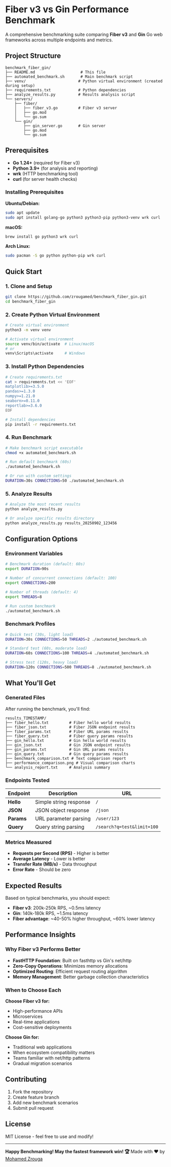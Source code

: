 # Fiber v3 vs Gin Performance Benchmark

A comprehensive benchmarking suite comparing **Fiber v3** and **Gin** Go web frameworks across multiple endpoints and metrics.

## Project Structure

```
benchmark_fiber_gin/
├── README.md                    # This file
├── automated_benchmark.sh       # Main benchmark script
├── venv/                       # Python virtual environment (created during setup)
├── requirements.txt            # Python dependencies
├── analyze_results.py          # Results analysis script
└── servers/
    ├── fiber/
    │   ├── fiber_v3.go         # Fiber v3 server
    │   ├── go.mod
    │   └── go.sum
    └── gin/
        ├── gin_server.go       # Gin server
        ├── go.mod
        └── go.sum
```

## Prerequisites

- **Go 1.24+** (required for Fiber v3)
- **Python 3.9+** (for analysis and reporting)
- **wrk** (HTTP benchmarking tool)
- **curl** (for server health checks)

### Installing Prerequisites

**Ubuntu/Debian:**
```bash
sudo apt update
sudo apt install golang-go python3 python3-pip python3-venv wrk curl
```

**macOS:**
```bash
brew install go python3 wrk curl
```

**Arch Linux:**
```bash
sudo pacman -S go python python-pip wrk curl
```

## Quick Start

### 1. Clone and Setup
```bash
git clone https://github.com/zrougamed/benchmark_fiber_gin.git
cd benchmark_fiber_gin
```

### 2. Create Python Virtual Environment
```bash
# Create virtual environment
python3 -m venv venv

# Activate virtual environment
source venv/bin/activate  # Linux/macOS
# or
venv\Scripts\activate     # Windows
```

### 3. Install Python Dependencies
```bash
# Create requirements.txt
cat > requirements.txt << 'EOF'
matplotlib>=3.5.0
pandas>=1.3.0
numpy>=1.21.0
seaborn>=0.11.0
reportlab>=3.6.0
EOF

# Install dependencies
pip install -r requirements.txt
```


### 4. Run Benchmark
```bash
# Make benchmark script executable
chmod +x automated_benchmark.sh

# Run default benchmark (60s)
./automated_benchmark.sh

# Or run with custom settings
DURATION=30s CONNECTIONS=50 ./automated_benchmark.sh
```

### 5. Analyze Results
```bash
# Analyze the most recent results
python analyze_results.py

# Or analyze specific results directory
python analyze_results.py results_20250902_123456
```

## Configuration Options

### Environment Variables

```bash
# Benchmark duration (default: 60s)
export DURATION=90s

# Number of concurrent connections (default: 100)
export CONNECTIONS=200

# Number of threads (default: 4)
export THREADS=8

# Run custom benchmark
./automated_benchmark.sh
```

### Benchmark Profiles

```bash
# Quick test (30s, light load)
DURATION=30s CONNECTIONS=50 THREADS=2 ./automated_benchmark.sh

# Standard test (60s, moderate load)  
DURATION=60s CONNECTIONS=100 THREADS=4 ./automated_benchmark.sh

# Stress test (120s, heavy load)
DURATION=120s CONNECTIONS=500 THREADS=8 ./automated_benchmark.sh
```

## What You'll Get

### Generated Files

After running the benchmark, you'll find:

```
results_TIMESTAMP/
├── fiber_hello.txt         # Fiber hello world results
├── fiber_json.txt          # Fiber JSON endpoint results
├── fiber_params.txt        # Fiber URL params results
├── fiber_query.txt         # Fiber query params results
├── gin_hello.txt           # Gin hello world results
├── gin_json.txt            # Gin JSON endpoint results
├── gin_params.txt          # Gin URL params results
├── gin_query.txt           # Gin query params results
├── benchmark_comparison.txt # Text comparison report
├── performance_comparison.png # Visual comparison charts
└── analysis_report.txt     # Analysis summary
```

### Endpoints Tested

| Endpoint | Description | URL |
|----------|-------------|-----|
| **Hello** | Simple string response | `/` |
| **JSON** | JSON object response | `/json` |
| **Params** | URL parameter parsing | `/user/123` |
| **Query** | Query string parsing | `/search?q=test&limit=100` |

### Metrics Measured

- **Requests per Second (RPS)** - Higher is better
- **Average Latency** - Lower is better  
- **Transfer Rate (MB/s)** - Data throughput
- **Error Rate** - Should be zero

## Expected Results

Based on typical benchmarks, you should expect:

- **Fiber v3**: 200k-250k RPS, ~0.5ms latency
- **Gin**: 140k-180k RPS, ~1.5ms latency
- **Fiber advantage**: ~40-50% higher throughput, ~60% lower latency

## Performance Insights

### Why Fiber v3 Performs Better

- **FastHTTP Foundation**: Built on fasthttp vs Gin's net/http
- **Zero-Copy Operations**: Minimizes memory allocations
- **Optimized Routing**: Efficient request routing algorithm
- **Memory Management**: Better garbage collection characteristics

### When to Choose Each

**Choose Fiber v3 for:**
- High-performance APIs
- Microservices
- Real-time applications
- Cost-sensitive deployments

**Choose Gin for:**
- Traditional web applications
- When ecosystem compatibility matters
- Teams familiar with net/http patterns
- Gradual migration scenarios

## Contributing

1. Fork the repository
2. Create feature branch
3. Add new benchmark scenarios
4. Submit pull request

## License

MIT License - feel free to use and modify!

---

**Happy Benchmarking! May the fastest framework win! 🏆**
Made with ❤️ by [Mohamed Zrouga](https://zrouga.email)